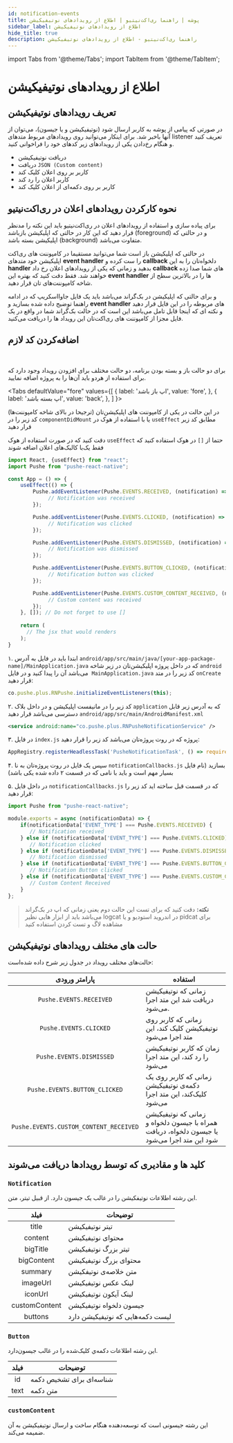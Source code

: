 ```yaml
---
id: notification-events
title: پوشه | راهنما ری‌اکت‌نیتیو | اطلاع از رویداد‌های نوتیفیکیشن
sidebar_label: اطلاع از رویداد‌های نوتیفیکیشن
hide_title: true
description: راهنما ری‌اکت‌نیتیو - اطلاع از رویدادهای نوتیفیکیشن
---
```


import Tabs from '@theme/Tabs';
import TabItem from '@theme/TabItem';

# اطلاع از رویداد‌های نوتیفیکیشن

## تعریف رویدادهای نوتیفیکیشن

در صورتی که پیامی از پوشه به کاربر ارسال شود (نوتیفیکیشن و یا جیسون)، می‌توان از آنها باخبر شد.
برای اینکار می‌توانید روی رویدادهای مربوط متدهای listener تعریف کنید و هنگام رخ‌دادن یکی از رویدادهای زیر کدهای خود را فراخوانی کنید.
* دریافت نوتیفیکیشن
* دریافت ```JSON (Custom content)```
* کاربر بر روی اعلان کلیک کند
* کاربر اعلان را رد کند
* کاربر بر روی دکمه‌ای از اعلان کلیک کند

## نحوه کارکردن رویدادهای اعلان در ری‌اکت‌نیتیو

برای پیاده سازی و استفاده از رویدادهای اعلان در ری‌اکت‌نیتیو باید این نکته را مدنظر قرار دهید که این کار در حالتی که اپلیکیشن بازباشد (foreground) و در حالتی که اپلیکیشن بسته باشد (background) متفاوت می‌باشد.

در حالتی که اپلیکیشن باز است شما می‌توانید مستقیما در کامپوننت های ری‌اکت اپلیکیشن خود متدهای **event handler** را ست کرده و **callback** دلخواه‌تان را به این **handler** بدهید و زمانی که یکی از رویدادهای اعلان رخ داد **callback** های شما صدا زده خواهند شد. فقط دقت کنید که بهتره این **event handler** ها را در بالاترین سطح از شاخه کامپوننت‌های تان قرار دهید.

و برای حالتی که اپلیکیشن در بک‌گراند می‌باشد باید یک فایل جاوااسکریپ که در ادامه راهنما توضیج داده شده بسازید و **event handler** های مربوطه را در این فایل قرار دهید و نکته ای که اینجا قابل تامل می‌باشد این است که در حالت بک‌گراند شما در واقع در یک فایل مجزا از کامپوننت های ری‌اکت‌تان این رویداد ها را دریافت می‌کنید.


## اضافه‌کردن کد لازم

<br />

برای دو حالت باز و بسته بودن برنامه، دو حالت مختلف برای افزودن رویداد وجود دارد که برای استفاده از هردو باید آن‌ها را به پروژه اضافه نمایید.

<Tabs
  defaultValue="fore"
  values={[
    { label: 'اپ باز باشد', value: 'fore', },
    { label: 'اپ بسته باشد', value: 'back', },
  ]
}>

<TabItem value="fore">

در این حالت در یکی از کامپوننت های اپلیکیشن‌تان (ترجیحا در بالای شاخه کامپوننت‌ها) کد زیر را در 
```componentDidMount``` 
یا با استفاده از هوک در 
```useEffect```
مطابق کد زیر قرار دهید

دقت کنید که در صورت استفاده از هوک ```useEffect``` حتما از ```[]``` در هوک استفاده کنید که فقط یک‌با 
کالبک‌های اعلان اضافه شوند

```js
import React, {useEffect} from "react";
import Pushe from "pushe-react-native";

const App = () => {
    useEffect(() => {
        Pushe.addEventListener(Pushe.EVENTS.RECEIVED, (notification) => {
             // Notification was received
        });

        Pushe.addEventListener(Pushe.EVENTS.CLICKED, (notification) => {
             // Notification was clicked
        });

        Pushe.addEventListener(Pushe.EVENTS.DISMISSED, (notification) => {
             // Notification was dismissed
        });

        Pushe.addEventListener(Pushe.EVENTS.BUTTON_CLICKED, (notification) => {
             // Notification button was clicked
        });

        Pushe.addEventListener(Pushe.EVENTS.CUSTOM_CONTENT_RECEIVED, (notification) => {
             // Custom content was received
        });
    }, []); // Do not forget to use []
    
    return (
      // The jsx that would renders
    );  
}
```
</TabItem>

<TabItem value="back">

۱. ابتدا باید در فایل به آدرس
‍‍```‍‍android/app/src/main/java/[your-app-package-name]/MainApplication.java```
که در داخل پروژه اپلیکیشن‌تان در زیر شاخه
‍‍‍```android```
می‌باشد آن را پیدا کنید و در فایل ‍‍
```MainApplication.java```
کد زیر را در متد
```onCreate```
قرار دهید:

```js
co.pushe.plus.RNPushe.initializeEventListeners(this);
```

۲. کد زیر را در مانیفست اپلیکیشن و در داخل بلاک `application` که به آدرس زیر قابل دسترسی می‌باشد قرار دهید
‍‍```‍‍android/app/src/main/AndroidManifest.xml```

```xml
<service android:name="co.pushe.plus.RNPusheNotificationService" />
```

۳. در فایل ‍‍‍```index.js``` پروژه که در روت پروژه‌تان می‌باشد کد زیر را قرار دهید:

```js
AppRegistry.registerHeadlessTask('PusheNotificationTask', () => require('./notificationCallbacks'));
```

۴. سپس یک فایل در روت پروژه‌تان به نا
```notificationCallbacks.js```
بسازید (نام فایل بسیار مهم است و باید با نامی که در قسمت ۲ داده شده یکی باشد)

۵. در داخل فایل ```notificationCallbacks.js``` که در قسمت قبل ساخته اید کد زیر را قرار دهید:

```js
import Pushe from "pushe-react-native";

module.exports = async (notificationData) => {          
    if(notificationData['EVENT_TYPE'] === Pushe.EVENTS.RECEIVED) {
       // Notification received
    } else if (notificationData['EVENT_TYPE'] === Pushe.EVENTS.CLICKED) {
       // Notification clicked
    } else if (notificationData['EVENT_TYPE'] === Pushe.EVENTS.DISMISSED) {
       // Notification dismissed
    } else if (notificationData['EVENT_TYPE'] === Pushe.EVENTS.BUTTON_CLICKED) {
       // Notification Button clicked
    } else if (notificationData['EVENT_TYPE'] === Pushe.EVENTS.CUSTOM_CONTENT_RECEIVED) {
       // Custom Content Received
    }
};
```

> **نکته:** دقت کنید که برای تست این حالت دوم یعنی زمانی که اپ در بک‌گراند می‌باشد باید از ابزار هایی نظیر logcat در اندروید استودیو و یا pidcat برای مشاهده لاگ و تست کردن استفاده کنید

</TabItem>

</Tabs>


## حالت ‌های مختلف رویدادهای نوتیفیکیشن

حالت‌های مختلف رویداد در جدول زیر شرح‌ داده‌ شده‌است:

|پارامتر ورودی|استفاده|
|:--:|--|
|```Pushe.EVENTS.RECEIVED```|زمانی که نوتیفیکیشن دریافت شد این متد اجرا می‌شود.|
|```Pushe.EVENTS.CLICKED```|زمانی که کاربر روی نوتیفیکیشن کلیک کند، این متد اجرا می‌شود|
|```Pushe.EVENTS.DISMISSED```|زمان که کاربر نوتیفیکیشن را رد کند، این متد اجرا می‌شود|
|```Pushe.EVENTS.BUTTON_CLICKED```|زمانی که کاربر روی یک دکمه‌ی نوتیفیکیشن کلیک‌کند، این متد اجرا می‌شود|
|```Pushe.EVENTS.CUSTOM_CONTENT_RECEIVED```|زمانی که نوتیفیکیشن همراه با جیسون دلخواه و یا جیسون دلخواه‌، دریافت شود این متد اجرا می‌شود|


## کلید ها و مقادیری که توسط رویدادها دریافت می‌شوند


### `Notification`

 این رشته اطلاعات نوتیفکیشن را در غالب یک جیسون دارد. از قبیل تیتر، متن.

فیلد|توضیحات|
|:--:|--|
|title|تیتر نوتیفیکیشن|
|content|محتوای نوتیفیکیشن|
|bigTitle|تیتر بزرگ نوتیفیکیشن|
|bigContent|محتوای بزرگ نوتیفیکیشن|
|summary|متن خلاصه‌ی نوتیفکیشن|
|imageUrl|لینک عکس نوتیفیکیشن|
|iconUrl|لینک آیکون نوتیفیکیشن|
|customContent|جیسون دلخواه نوتیفیکیشن|
|buttons|لیست دکمه‌هایی که نوتیفیکیشن دارد|

### `Button`

 این رشته اطلاعات دکمه‌ي کلیک‌شده را در غالب جیسون‌دارد.

|فیلد|توضیحات|
|:--:|--|
|id|شناسه‌ای برای تشخیص دکمه|
|text|متن دکمه|

### `customContent`

 این رشته جیسونی است که توسعه‌دهنده هنگام ساخت و ارسال نوتیفیکیشن به آن ضمیمه می‌کند.

